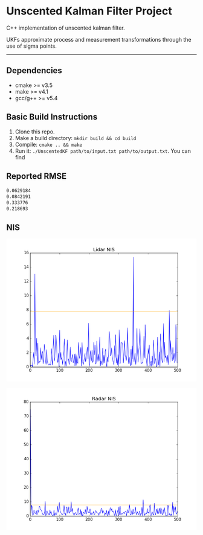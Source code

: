 # Unscented Kalman Filter Project
C++ implementation of unscented kalman filter. 

UKFs approximate process and measurement transformations through the use of sigma points.    

---

## Dependencies

* cmake >= v3.5
* make >= v4.1
* gcc/g++ >= v5.4

## Basic Build Instructions

1. Clone this repo.
2. Make a build directory: `mkdir build && cd build`
3. Compile: `cmake .. && make`
4. Run it: `./UnscentedKF path/to/input.txt path/to/output.txt`. You can find


## Reported RMSE 

    0.0629184
    0.0842191
    0.333776
    0.218693

## NIS

![Lidar](img/lidar_nis.png)

![Ridar](img/radar_nis.png)
 
 